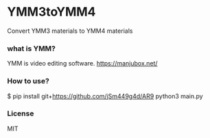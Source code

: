 # YMM3toYMM4
Convert YMM3 materials to YMM4 materials
### what is YMM?
YMM is video editing software.
https://manjubox.net/
### How to use?
$ pip install git+https://github.com/jSm449g4d/AR9
python3 main.py
### License
MIT
